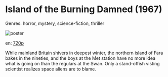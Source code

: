 # Island of the Burning Damned (1967)

Genres: horror, mystery, science-fiction, thriller

![poster](http://image.tmdb.org/t/p/w500/meBNYIyjVkIFOfbVbip1x4KG79D.jpg)

en:
  [720p](magnet:?xt=urn:btih:4B37E413B665B6FD60AB775A3FFBC435073CEE6F&tr=udp://glotorrents.pw:6969/announce&tr=udp://tracker.opentrackr.org:1337/announce&tr=udp://torrent.gresille.org:80/announce&tr=udp://tracker.openbittorrent.com:80&tr=udp://tracker.coppersurfer.tk:6969&tr=udp://tracker.leechers-paradise.org:6969&tr=udp://p4p.arenabg.ch:1337&tr=udp://tracker.internetwarriors.net:1337)
  


While mainland Britain shivers in deepest winter, the northern island of Fara bakes in the nineties, and the boys at the Met station have no more idea what is going on than the regulars at the Swan. Only a stand-offish visting scientist realizes space aliens are to blame.